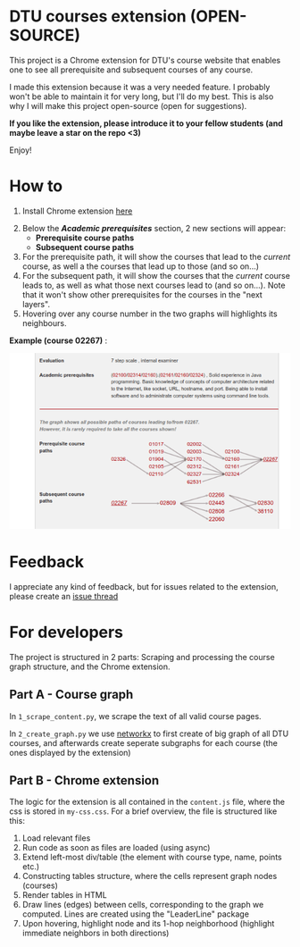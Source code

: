 # DTU courses extension (OPEN-SOURCE)
This project is a Chrome extension for DTU's course website that enables one to see all prerequisite and subsequent courses of any course. 

I made this extension because it was a very needed feature. I probably won't be able to maintain it for very long, but I'll do my best. This is also why I will make this project open-source (open for suggestions).

**If you like the extension, please introduce it to your fellow students (and maybe leave a star on the repo <3)**

Enjoy!

# How to
1) Install Chrome extension [here](https://chromewebstore.google.com/category/extensions)
2. Below the ***Academic prerequisites*** section, 2 new sections will appear:
    - **Prerequisite course paths**
    - **Subsequent course paths**
3. For the prerequisite path, it will show the courses that lead to the *current* course, as well a the courses that lead up to those (and so on...)
4. For the subsequent path, it will show the courses that the *current* course leads to, as well as what those next courses lead to (and so on...). Note that it won't show other prerequisites for the courses in the "next layers".
5. Hovering over any course number in the two graphs will highlights its neighbours.

**Example (course 02267)** :

![screenshot](screenshot.png)

# Feedback
I appreciate any kind of feedback, but for issues related to the extension, please create an [issue thread](https://github.com/Marcrulo/DTU-courses-extension/issues)

# For developers
The project is structured in 2 parts: Scraping and processing the course graph structure, and the Chrome extension.

## Part A - Course graph
In `1_scrape_content.py`, we scrape the text of all valid course pages.

In `2_create_graph.py` we use [networkx](https://networkx.org/) to first create of big graph of all DTU courses, and afterwards create seperate subgraphs for each course (the ones displayed by the extension)

## Part B - Chrome extension
The logic for the extension is all contained in the `content.js` file, where the css is stored in `my-css.css`. For a brief overview, the file is structured like this:
1. Load relevant files
2. Run code as soon as files are loaded (using async)
3. Extend left-most div/table (the element with course type, name, points etc.)
4. Constructing tables structure, where the cells represent graph nodes (courses)
5. Render tables in HTML
6. Draw lines (edges) between cells, corresponding to the graph we computed. Lines are created using the "LeaderLine" package
7. Upon hovering, highlight node and its 1-hop neighborhood (highlight immediate neighbors in both directions)